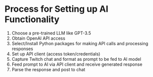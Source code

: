 # Process for Setting up AI Functionality

1. Choose a pre-trained LLM like GPT-3.5
2. Obtain OpenAI API access
3. Select/Install Python packages for making API calls and processing responses
4. Set up API client (access token/credentials)
5. Capture Twitch chat and format as prompt to be fed to AI model
6. Feed prompt to AI via API client and receive generated response
7. Parse the response and post to chat
